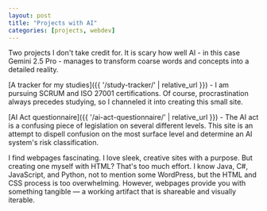 ```yaml
---
layout: post
title: "Projects with AI"
categories: [projects, webdev]
---
```


Two projects I don't take credit for. It is scary how well AI - in this case Gemini 2.5 Pro - manages to transform coarse words and concepts into a detailed reality.


[A tracker for my studies]({{ '/study-tracker/' | relative_url }}) - I am pursuing SCRUM and ISO 27001 certifications. Of course, procrastination always precedes studying, so I channeled it into creating this small site.

[AI Act questionnaire]({{ '/ai-act-questionnaire/' | relative_url }}) - The AI act is a confusing piece of legislation on several different levels. This site is an attempt to dispell confusion on the most surface level and determine an AI system's risk classification.

I find webpages fascinating. I love sleek, creative sites with a purpose.
But creating one myself with HTML? That's too much effort. I know Java, C#, JavaScript, and Python, not to mention some WordPress, but the HTML and CSS process is too overwhelming.
However, webpages provide you with something tangible — a working artifact that is shareable and visually iterable.